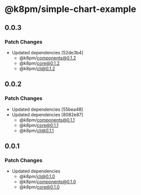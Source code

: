 # @k8pm/simple-chart-example

## 0.0.3

### Patch Changes

- Updated dependencies [52de3b4]
  - @k8pm/components@0.1.2
  - @k8pm/core@0.1.2
  - @k8pm/cli@0.1.2

## 0.0.2

### Patch Changes

- Updated dependencies [55bea48]
- Updated dependencies [8082e87]
  - @k8pm/components@0.1.1
  - @k8pm/core@0.1.1
  - @k8pm/cli@0.1.1

## 0.0.1

### Patch Changes

- Updated dependencies
  - @k8pm/cli@0.1.0
  - @k8pm/components@0.1.0
  - @k8pm/core@0.1.0
